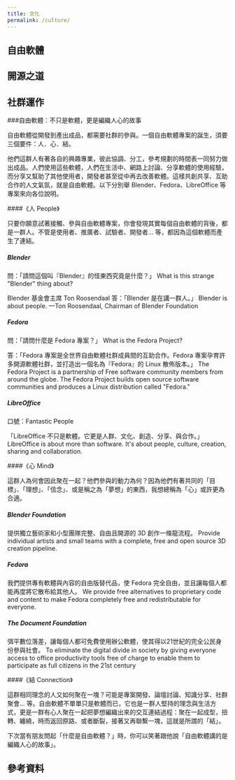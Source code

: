 ```yaml
---
title: 文化
permalink: /culture/
---
```


## 自由軟體

## 開源之道

## 社群運作
###自由軟體：不只是軟體，更是編織人心的故事

自由軟體從開發到產出成品，都需要社群的參與。一個自由軟體專案的誕生，須要三個要件：人．心．結。

他們這群人有著各自的興趣專業，彼此協調、分工，參考規劃的時間表一同努力做出成品。人們使用這些軟體，人們在生活中、網路上討論、分享軟體的使用經驗，而分享又幫助了其他使用者，開發者甚至從中再去改善軟體。這樣共創共享、互助合作的人文氣氛，就是自由軟體。以下分別舉 Blender、Fedora、LibreOffice 等專案來向各位說明。

####《人 People》

只要你願意試著接觸、參與自由軟體專案，你會發現其實每個自由軟體的背後，都是一群人。不管是使用者、推廣者、試驗者、開發者… 等，都因為這個軟體而產生了連結。

##### Blender

問：「請問這個叫『Blender』的怪東西究竟是什麼？」
What is this strange "Blender" thing about?

Blender 基金會主席 Ton Roosendaal 答：「Blender 是在講一群人。」
Blender is about people. —Ton Roosendaal, Chairman of Blender Foundation

##### Fedora

問：「請問什麼是 Fedora 專案？」
What is the Fedora Project?

答：「Fedora 專案是全世界自由軟體社群成員間的互助合作。Fedora 專案孕育許多開源軟體社群，並打造出一個名為『Fedora』的 Linux 散佈版本。」
The Fedora Project is a partnership of Free software community members from around the globe. The Fedora Project builds open source software communities and produces a Linux distribution called "Fedora."


##### LibreOffice

口號：Fantastic People

「LibreOffice 不只是軟體。它更是人群、文化、創造、分享、與合作。」
LibreOffice is about more than software. It's about people, culture, creation, sharing and collaboration.

####《心 Mind》

這群人為何會因此聚在一起？他們參與的動力為何？因為他們有著共同的「目標」、「理想」、「信念」、或是稱之為「夢想」的東西，我想總稱為「心」或許更為合適。

##### Blender Foundation

提供獨立藝術家和小型團隊完整、自由且開源的 3D 創作一條龍流程。
Provide individual artists and small teams with a complete, free and open source 3D creation pipeline.

##### Fedora

我們提供專有軟體與內容的自由版替代品，使 Fedora 完全自由，並且讓每個人都能再度將它散布給其他人。
We provide free alternatives to proprietary code and content to make Fedora completely free and redistributable for everyone. 

##### The Document Foundation

弭平數位落差，讓每個人都可免費使用辦公軟體，使其得以21世紀的完全公民身份參與社會。
To eliminate the digital divide in society by giving everyone access to office productivity tools free of charge to enable them to participate as full citizens in the 21st century

####《結 Connection》

這群相同理念的人又如何聚在一塊？可能是專案開發、論壇討論、知識分享、社群聚會… 等。自由軟體不單單只是軟體而已，它也是一群人堅持的理念與生活方式，更是一群有心人聚在一起把夢想編織出來的交互連結過程：聚在一起成型，扭轉、纏繞，時而返回原路、或者斷裂，接著又再聯繫一塊，這就是所謂的「結」。

下次當有朋友問起「什麼是自由軟體？」時，你可以笑著跟他說「自由軟體講的是編織人心的故事」。  

## 參考資料
